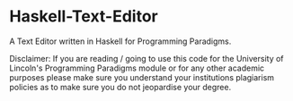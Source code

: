 # Haskell-Text-Editor
A Text Editor written in Haskell for Programming Paradigms.

Disclaimer: If you are reading / going to use this code for the University of Lincoln's Programming Paradigms module or for any other academic purposes please make sure you understand your institutions plagiarism policies as to make sure you do not jeopardise your degree.

